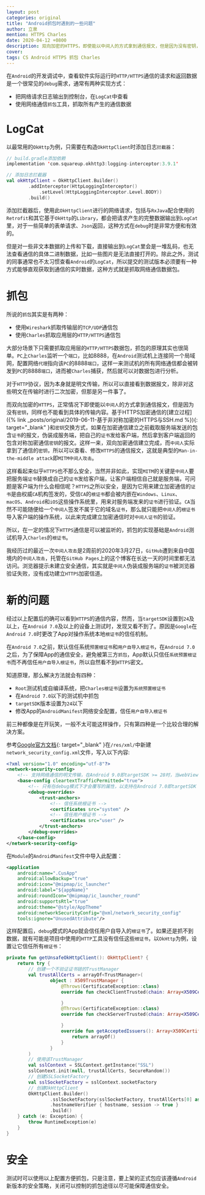 ```yaml
---
layout: post
categories: original
title: "Android抓包时遇到的一些问题"
author: 立泉
mention: HTTPS Charles
date: 2020-04-12 +0800
description: 双向加密的HTTPS，即使能以中间人的方式拿到通信报文，但是因为没有密钥，同样也不能看到具体的传输内容。基于HTTPS加密通信的建立过程和密钥交换方式，如果在加密通信建立之前截取服务端发送的包含证书的报文，伪装成服务端，把自己的证书发给客户端，然后拿到客户端返回的包含对称加密通信密钥的报文。这样一来，双向加密通信建立完成，而中间人实际拿到了通信的密钥，所以可以查看、修改HTTPS的通信报文，这就是典型的MITM中间人攻击。
cover: 
tags: CS Android HTTPS 抓包 Charles
---
```


在`Android`的开发调试中，查看软件实际运行时`HTTP/HTTPS`通信的请求和返回数据是一个很常见的`debug`需求，通常有两种实现方式：

* 把网络请求日志输出到控制台，在`LogCat`中查看
* 使用网络通信`抓包`工具，抓取所有产生的通信数据

# LogCat

以最常用的`OkHttp`为例，只需要在构造`OkHttpClient`时添加日志`拦截器`：

```kotlin
// build.gradle添加依赖
implementation 'com.squareup.okhttp3:logging-interceptor:3.9.1'

// 添加日志拦截器
val okHttpClient = OkHttpClient.Builder()
        .addInterceptor(HttpLoggingInterceptor()
            .setLevel(HttpLoggingInterceptor.Level.BODY))
        .build()
```

添加拦截器后，使用此`OkHttpClient`进行的网络请求，包括与`RxJava`配合使用的`Retrofit`和其它基于`OkHttp`的`Library`，都会把请求产生的完整数据输出到`LogCat`里，对于一些简单的表单请求、`Json`返回，这种方式在`debug`时是非常方便和有效的。

但是对一些非文本数据的上传和下载，直接输出到`LogCat`里会是一堆乱码，也无法查看通信的具体二进制数据，比如一些图片是无法直接打开的。除此之外，测试的同事通常也不太习惯查看`Android`的`LogCat`，所以提交的测试版本必须要有一种方式能够直观获取到通信的实时数据，这种方式就是抓取网络通信数据包。

# 抓包

所说的`抓包`其实是有两种：

* 使用`Wireshark`抓取传输层的`TCP/UDP`通信包
* 使用`Charles`抓取应用层的`HTTP/HTTPS`通信包

大部分场景下只需要抓取应用层的`HTTP/HTTPS`数据包，抓包的原理其实也很简单。`PC`上`Charles`监听一个`端口`，比如8888，在`Android`测试机上连接同一个局域网，配置网络`代理`指向该`PC`的8888`端口`，这样一来测试机的所有网络通信都会被转发到`PC`的8888`端口`，进而被`Charles`捕获，然后就可以对数据包进行分析。

对于`HTTP`协议，因为本身就是明文传输，所以可以直接看到数据报文，除非对这些明文在传输时进行二次加密，但那是另一件事了。

而双向加密的`HTTPS`，正常情况下即使能以`中间人`的方式拿到通信报文，但是因为没有`密钥`，同样也不能看到具体的传输内容。基于HTTPS加密通信的[建立过程]({% link _posts/original/2019-06-11-基于非对称加密的HTTPS与SSH.md %}){: target="_blank" }和`密钥`交换方式，如果在加密通信建立之前截取服务端发送的包含`证书`的报文，伪装成服务端，把自己的`证书`发给客户端，然后拿到客户端返回的包含对称加密通信`密钥`的报文。这样一来，双向加密通信建立完成，而`中间人`实际拿到了通信的`密钥`，所以可以查看、修改`HTTPS`的通信报文，这就是典型的`Man-in-the-middle attack`即`MITM中间人攻击`。

这样看起来似乎`HTTPS`也不那么安全，当然并非如此，实现`MITM`的关键是`中间人`要把服务端`证书`替换成自己的`证书`发给客户端，让客户端相信自己就是服务端，可问题是客户端为什么会相信呢？`HTTPS`之所以安全，是因为它用来建立加密通信的`证书`是由权威`CA`机构签发的，受信`CA`的`根证书`都会被内嵌在`Windows`、`Linux`、`macOS`、`Android`和`iOS`这些操作系统里，用来对服务端发来的`证书`进行验证。`CA`当然不可能随便给一个`中间人`签发不属于它的域名`证书`，那么就只能把`中间人`的`根证书`导入客户端的操作系统，以此来完成建立加密通信时对`中间人证书`的验证。

所以，在一定的情况下`HTTPS`通信是可以被监听的，抓包的实现基础是`Android`测试机导入`Charles`的`根证书`。

我经历过的最近一次`中间人攻击`是2周前的2020年3月27日，`GitHub`遭到来自中国境内的`中间人攻击`，托管在`GitHub Pages`上的这个博客在长达一天的时间里都无法访问。浏览器提示未建立安全通信，其实就是`中间人`伪装成服务端的`证书`被浏览器验证失败，没有成功建立`HTTPS`加密信道。


# 新的问题

经过以上配置后的确可以看到`HTTPS`的通信内容，然而，当`targetSDK`设置到`24`及以上，在`Android 7.0`及以上的设备上测试时，发现又看不到了。原因是`Google`在`Android 7.0`时更改了App对操作系统本地`根证书`的信任机制。

在`Android 7.0`之前，默认信任系统`预置根证书`和`用户自导入根证书`，在`Android 7.0`之后，为了保障App的通信安全，避免被第三方`抓包`，App默认只信任`系统预置根证书`而不再信任`用户自导入根证书`，所以自然看不到`HTTPS`密文。

知道原理，那么解决方法就会有四种：

* `Root`测试机或自编译系统，把`Charles根证书`设置为`系统预置根证书`
* 在`Android 7.0`以下的测试机中抓包
* `targetSDK`版本设置为`24`以下
* 修改App的`AndroidManifest`网络安全配置，信任`用户自导入根证书`

前三种都像是在开玩笑，一般不太可能这样操作，只有第四种是一个比较合理的解决方案。

参考[Google官方文档](https://developer.android.com/training/articles/security-config){: target="_blank" }在`/res/xml/`中新建`network_security_config.xml`文件，写入以下内容:

```xml
<?xml version="1.0" encoding="utf-8"?>
<network-security-config>
    <!-- 支持网络通信的明文传输，在Android 9.0即targetSDK >= 28时，当webView访问http站点时，需要配置此项 -->
    <base-config cleartextTrafficPermitted="true">
        <!-- 只有在debug模式下才会覆写的属性，以支持在Android 7.0即targetSDK >= 24时使用用户自导入CA根证书抓包 -->
        <debug-overrides>
            <trust-anchors>
                <!-- 信任系统根证书 -->
                <certificates src="system" />
                <!-- 信任用户根证书 -->
                <certificates src="user" />
            </trust-anchors>
        </debug-overrides>
    </base-config>
</network-security-config>
```

在`Module`的`AndroidManifest`文件中导入此配置：

```xml
<application
    android:name=".CusApp"
    android:allowBackup="true"
    android:icon="@mipmap/ic_launcher"
    android:label="${appName}"
    android:roundIcon="@mipmap/ic_launcher_round"
    android:supportsRtl="true"
    android:theme="@style/AppTheme"
    android:networkSecurityConfig="@xml/network_security_config"
    tools:ignore="UnusedAttribute"/>
```

这样配置后，`debug`模式的App就会信任用户自导入的`根证书`了。如果还是抓不到数据，就有可能是项目中使用的`HTTP`工具没有信任这些`根证书`，以`OkHttp`为例，设置让它信任所有`根证书`：

```kotlin
private fun getUnsafeOkHttpClient(): OkHttpClient? {
    return try {
        // 创建一个不验证证书链的TrustManager
        val trustAllCerts = arrayOf<TrustManager>(
                object : X509TrustManager {
                    @Throws(CertificateException::class)
                    override fun checkClientTrusted(chain: Array<X509Certificate?>?, authType: String?) {

                    }
                    @Throws(CertificateException::class)
                    override fun checkServerTrusted(chain: Array<X509Certificate?>?, authType: String?) {

                    }
                    override fun getAcceptedIssuers(): Array<X509Certificate?>? {
                        return arrayOf()
                    }
                }
        )
        // 使用该TrustManager
        val sslContext = SSLContext.getInstance("SSL")
        sslContext.init(null, trustAllCerts, SecureRandom())
        // 创建SSLSocketFactory
        val sslSocketFactory = sslContext.socketFactory
        // 创建OkHttpClient
        OkHttpClient.Builder()
                .sslSocketFactory(sslSocketFactory, trustAllCerts[0] as X509TrustManager)
                .hostnameVerifier { hostname, session -> true }
                .build()
    } catch (e: Exception) {
        throw RuntimeException(e)
    }
}
```

# 安全

测试时可以使用以上配置方便抓包，只是注意，要上架的正式包应该遵循`Android`新版本的安全策略，关闭可以控制的抓包途径以尽可能保障通信安全。